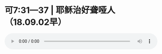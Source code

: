 # 可7:31—37 | 耶稣治好聋哑人（18.09.02早）

<audio style="width: 100%;" preload="false" controls controlslist="nodownload"><source src="//file.simai.life/audio/mp3/old/26470.mp3" type="audio/mpeg">Your browser does not support the audio element.</audio>


